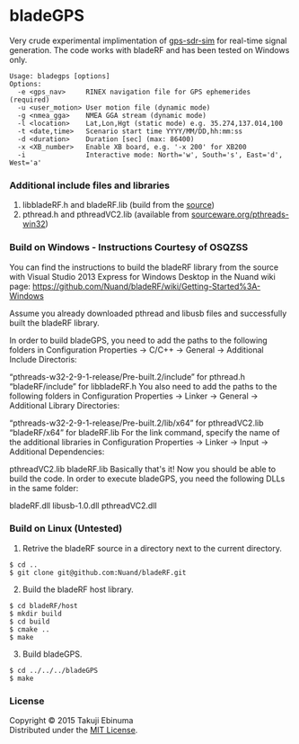 # bladeGPS

Very crude experimental implimentation of [gps-sdr-sim](https://github.com/osqzss/gps-sdr-sim) for real-time signal generation.
The code works with bladeRF and has been tested on Windows only.

```
Usage: bladegps [options]
Options:
  -e <gps_nav>     RINEX navigation file for GPS ephemerides (required)
  -u <user_motion> User motion file (dynamic mode)
  -g <nmea_gga>    NMEA GGA stream (dynamic mode)
  -l <location>    Lat,Lon,Hgt (static mode) e.g. 35.274,137.014,100
  -t <date,time>   Scenario start time YYYY/MM/DD,hh:mm:ss
  -d <duration>    Duration [sec] (max: 86400)
  -x <XB_number>   Enable XB board, e.g. '-x 200' for XB200
  -i               Interactive mode: North='w', South='s', East='d', West='a'
```

### Additional include files and libraries

1. libbladeRF.h and bladeRF.lib (build from the [source](https://github.com/Nuand/bladeRF))
2. pthread.h and pthreadVC2.lib (available from [sourceware.org/pthreads-win32](https://sourceware.org/pthreads-win32/))


### Build on Windows - Instructions Courtesy of OSQZSS

You can find the instructions to build the bladeRF library from the source with Visual Studio 2013 Express for Windows Desktop in the Nuand wiki page:
https://github.com/Nuand/bladeRF/wiki/Getting-Started%3A-Windows

Assume you already downloaded pthread and libusb files and successfully built the bladeRF library.

In order to build bladeGPS, you need to add the paths to the following folders in Configuration Properties -> C/C++ -> General -> Additional Include Directoris:

“pthreads-w32-2-9-1-release/Pre-built.2/include” for pthread.h
“bladeRF/include” for libbladeRF.h
You also need to add the paths to the following folders in Configuration Properties -> Linker -> General -> Additional Library Directories:

“pthreads-w32-2-9-1-release/Pre-built.2/lib/x64” for pthreadVC2.lib
“bladeRF/x64” for bladeRF.lib
For the link command, specify the name of the additional libraries in Configuration Properties -> Linker -> Input -> Additional Dependencies:

pthreadVC2.lib
bladeRF.lib
Basically that's it! Now you should be able to build the code. In order to execute bladeGPS, you need the following DLLs in the same folder:

bladeRF.dll
libusb-1.0.dll
pthreadVC2.dll

### Build on Linux (Untested)

1. Retrive the bladeRF source in a directory next to the current directory.

 ```
$ cd ..
$ git clone git@github.com:Nuand/bladeRF.git
```

2. Build the bladeRF host library.

 ```
$ cd bladeRF/host
$ mkdir build
$ cd build
$ cmake ..
$ make
```

3. Build bladeGPS.

 ```
$ cd ../../../bladeGPS
$ make
```

### License

Copyright &copy; 2015 Takuji Ebinuma  
Distributed under the [MIT License](http://www.opensource.org/licenses/mit-license.php).
